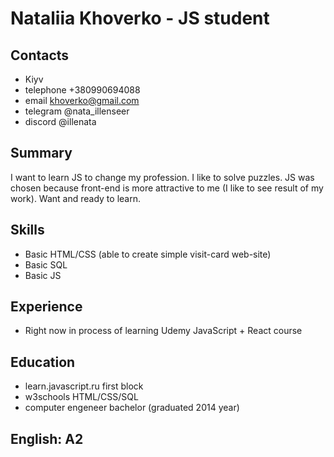 # Nataliia Khoverko - JS student

## **Contacts**
  * Kiyv  
  * telephone +380990694088
  * email khoverko@gmail.com
  * telegram @nata_illenseer  
  * discord @illenata  
  
## Summary  
I want to learn JS to change my profession. I like to solve puzzles. JS was chosen because front-end is more attractive to me (I like to see result of my work). Want and ready to learn.   

## Skills  
  * Basic HTML/CSS (able to create simple visit-card web-site)  
  * Basic SQL  
  * Basic JS  

## Experience  
  * Right now in process of learning Udemy JavaScript + React course
  
## Education  
  * learn.javascript.ru first block  
  * w3schools HTML/CSS/SQL
  * computer engeneer bachelor (graduated 2014 year)  
  
## **English: A2**
